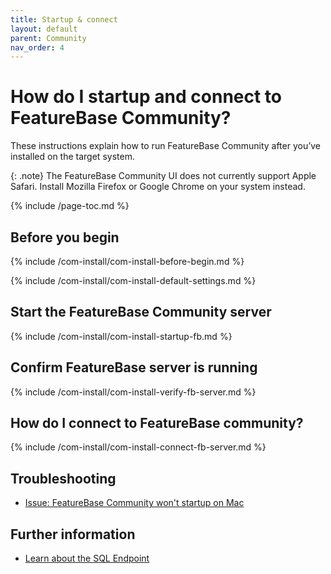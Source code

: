 ```yaml
---
title: Startup & connect
layout: default
parent: Community
nav_order: 4
---
```


# How do I startup and connect to FeatureBase Community?

These instructions explain how to run FeatureBase Community after you’ve installed on the target system.

{: .note}
The FeatureBase Community UI does not currently support Apple Safari. Install Mozilla Firefox or Google Chrome on your system instead.

{% include /page-toc.md %}

## Before you begin

{% include /com-install/com-install-before-begin.md %}

{% include /com-install/com-install-default-settings.md %}

## Start the FeatureBase Community server

{% include /com-install/com-install-startup-fb.md %}

## Confirm FeatureBase server is running

{% include /com-install/com-install-verify-fb-server.md %}

## How do I connect to FeatureBase community?

{% include /com-install/com-install-connect-fb-server.md %}

## Troubleshooting

* [Issue: FeatureBase Community won't startup on Mac](/docs/community/com-troubleshooting/com-issue-mac)

## Further information

* [Learn about the SQL Endpoint](/docs/community/com-config/com-config-sql-cli-enable)
